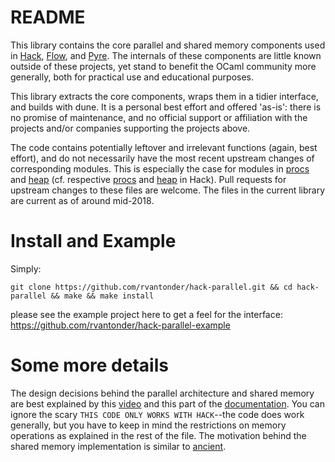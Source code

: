 # README

This library contains the core parallel and shared memory components used in [Hack](https://github.com/facebook/hhvm/tree/master/hphp/hack), [Flow](https://github.com/facebook/flow), and [Pyre](https://github.com/facebook/pyre-check). 
The internals of these components are little known outside of these projects, yet stand to benefit the OCaml community more generally, both
for practical use and educational purposes.

This library extracts the core components, wraps them in a tidier interface, and builds with dune. It is a personal best effort
and offered 'as-is': there is no promise of maintenance, and no official support or affiliation with the projects and/or companies 
supporting the projects above.

The code contains potentially leftover and irrelevant functions (again, best effort), and do not necessarily have the most recent upstream changes of corresponding modules. This is especially the case for
modules in [procs](https://github.com/rvantonder/hack-parallel/tree/master/src/procs) and [heap](https://github.com/rvantonder/hack-parallel/tree/master/src/heap) (cf. respective [procs](https://github.com/facebook/hhvm/tree/master/hphp/hack/src/procs) and [heap](https://github.com/facebook/hhvm/tree/master/hphp/hack/src/heap) in Hack). Pull requests for
upstream changes to these files are welcome. The files in the current library are current as of around mid-2018.

# Install and Example

Simply:

```
git clone https://github.com/rvantonder/hack-parallel.git && cd hack-parallel && make && make install
```

please see the example project here to get a feel for the interface: https://github.com/rvantonder/hack-parallel-example

# Some more details

The design decisions behind the parallel architecture and shared memory are best explained by this [video](https://www.youtube.com/watch?v=uXuYVUdFY48&t=0s&list=WL&index=28)
and this part of the [documentation](https://github.com/rvantonder/hack-parallel/blob/master/src/heap/hh_shared.c#L10-L76).
You can ignore the scary `THIS CODE ONLY WORKS WITH HACK`--the code does work generally, but you have to keep in mind the
restrictions on memory operations as explained in the rest of the file. The motivation behind the shared memory implementation is similar to [ancient](http://git.annexia.org/?p=ocaml-ancient.git;a=blob;f=README.txt;h=e2d9103d5f1820f89e5fd9e18f245cc330e8b29d;hb=HEAD). 

